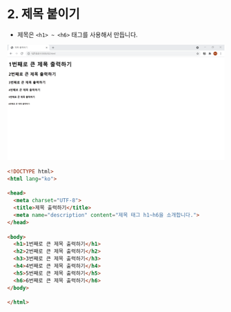 # 2. 제목 붙이기
- 제목은 `<h1> ~ <h6>` 태그를 사용해서 만듭니다.  

![제목 붙이기](img/02.png)
```html
<!DOCTYPE html>
<html lang="ko">

<head>
  <meta charset="UTF-8">
  <title>제목 출력하기</title>
  <meta name="description" content="제목 태그 h1~h6을 소개합니다.">
</head>

<body>
  <h1>1번째로 큰 제목 출력하기</h1>
  <h2>2번째로 큰 제목 출력하기</h2>
  <h3>3번째로 큰 제목 출력하기</h3>
  <h4>4번째로 큰 제목 출력하기</h4>
  <h5>5번째로 큰 제목 출력하기</h5>
  <h6>6번째로 큰 제목 출력하기</h6>
</body>

</html>
```
